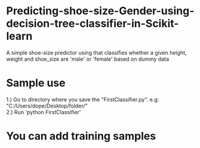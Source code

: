 # Predicting-shoe-size-Gender-using-decision-tree-classifier-in-Scikit-learn
A simple shoe-size predictor using that classifies  whether a given height, weight and shoe_size are 'male' or 'female' based on dummy data


# Sample use

1.) Go to directory where you save the "FirstClassifier.py". e.g: "C:/Users/dope/Desktop/folder/"
<br>2.) Run 'python FirstClassifier'

# You can add training samples 
